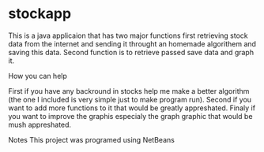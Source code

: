 stockapp
========
This is a java applicaion that has two major functions first retrieving stock data from the internet and sending it throught
an homemade algorithem and saving this data. Second function is to retrieve passed save data and graph it. 

How you can help

First if you have any backround in stocks help me make a better algorithm (the one I included is very simple just to make 
program run). Second if you want to add more functions to it that would be greatly appreshated. Finaly if you want to 
improve the graphis especialy the graph graphic that would be mush appreshated. 

Notes
This project was programed using NetBeans 
